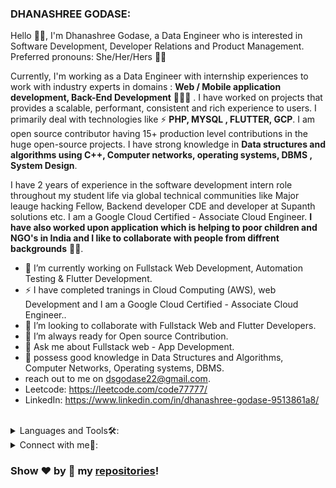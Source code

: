 

### DHANASHREE GODASE:
Hello 👋🏻, I'm Dhanashree Godase, a Data Engineer who is interested in Software Development, Developer Relations and Product Management. Preferred pronouns: She/Her/Hers 👩🏻

Currently, I'm working as a Data Engineer with internship experiences to work with industry experts in domains : **Web / Mobile application development, Back-End Development**  👩🏻‍💻 . I have worked on projects that provides a scalable, performant, consistent and rich experience to users. I primarily deal with technologies like ⚡ **PHP, MYSQL , FLUTTER, GCP**.
I am open source contributor having 15+ production level contributions in the huge open-source projects. I have strong knowledge in **Data structures and algorithms using C++, Computer networks, operating systems, DBMS , System Design**. 

I have 2 years of experience in the software development intern role throughout my student life via global technical communities like Major leauge hacking Fellow, Backend developer CDE and developer at Supanth solutions etc. I am a Google Cloud Certified - Associate Cloud Engineer.
**I have also worked upon application which is helping to poor children and NGO's in India and I like to collaborate with people from diffrent backgrounds** ✍🏻.



- 🔭 I’m currently working on Fullstack Web Development, Automation Testing & Flutter Development.
- ⚡ I have completed tranings in Cloud Computing (AWS), web Development and I am a Google Cloud Certified - Associate Cloud Engineer..
- 👯 I’m looking to collaborate with Fullstack Web and Flutter Developers.
- 🤔 I’m always ready for Open source Contribution.
- 💬 Ask me about Fullstack web - App Development.
- 💬 possess good knowledge in Data Structures and Algorithms, Computer Networks, Operating systems, DBMS.
- reach out to me on dsgodase22@gmail.com.
- Leetcode: https://leetcode.com/code77777/
- LinkedIn: https://www.linkedin.com/in/dhanashree-godase-9513861a8/

<br/>


<details>
<summary>
Languages and Tools🛠:
</summary>
  <br/>
<code>Html</code>
<code>css</code>
<code>javaScript</code>
<code>Flutter</code>
  <code>Dart</code>
<code>PHP</code> 
<code>Nodejs</code>
<code>github</code>
<code>postman</code>
<code>protractor</code>
<code>firebase</code>
<code>Bootstrap</code>
<code>Python</code>
<code>C++</code>
<code>AWS</code>
 <code>MongoDBCompass</code>
<code>MySql</code>
</details>


<details>
<summary> Connect with me🤝: </summary>  

<br/>

  
<a href="https://github.com/dans77777">
  <img align="left" alt="Dave's Github" width="22px" src="https://upload.wikimedia.org/wikipedia/commons/thumb/a/ae/Github-desktop-logo-symbol.svg/1024px-Github-desktop-logo-symbol.svg.png" />
</a>

<a href="https://www.linkedin.com/in/dhanashree-godase-9513861a8/">
  <img align="left" alt="Dave's Linkdein" width="22px" src="https://cdn3.iconfinder.com/data/icons/inficons/512/linkedin.png" />
</a>

<br/>

</details>
  
### Show ❤️ by 🌟 my [repositories](https://github.com/dans77777?tab=repositories)!

</div>
